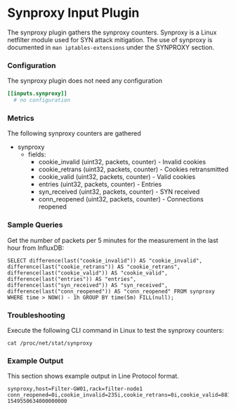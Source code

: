 # Synproxy Input Plugin

The synproxy plugin gathers the synproxy counters. Synproxy is a Linux netfilter module used for SYN attack mitigation. 
The use of synproxy is documented in `man iptables-extensions` under the SYNPROXY section.


### Configuration

The synproxy plugin does not need any configuration

```toml
[[inputs.synproxy]]
  # no configuration
```

### Metrics

The following synproxy counters are gathered

- synproxy
  - fields:
    - cookie_invalid (uint32, packets, counter) - Invalid cookies
    - cookie_retrans (uint32, packets, counter) - Cookies retransmitted
    - cookie_valid (uint32, packets, counter) - Valid cookies
    - entries (uint32, packets, counter) - Entries
    - syn_received (uint32, packets, counter) - SYN received
    - conn_reopened (uint32, packets, counter) - Connections reopened

### Sample Queries

Get the number of packets per 5 minutes for the measurement in the last hour from InfluxDB:
```
SELECT difference(last("cookie_invalid")) AS "cookie_invalid", difference(last("cookie_retrans")) AS "cookie_retrans", difference(last("cookie_valid")) AS "cookie_valid", difference(last("entries")) AS "entries", difference(last("syn_received")) AS "syn_received", difference(last("conn_reopened")) AS "conn_reopened" FROM synproxy WHERE time > NOW() - 1h GROUP BY time(5m) FILL(null);
```

### Troubleshooting

Execute the following CLI command in Linux to test the synproxy counters:
```
cat /proc/net/stat/synproxy
```

### Example Output

This section shows example output in Line Protocol format.

```
synproxy,host=Filter-GW01,rack=filter-node1 conn_reopened=0i,cookie_invalid=235i,cookie_retrans=0i,cookie_valid=8814i,entries=0i,syn_received=8742i 1549550634000000000
```
